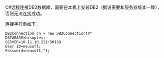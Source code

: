 C#远程连接DB2数据库，需要在本机上安装DB2（据说需要和服务器版本一致），否则无法连接成功。

连接字符串如下：

```
DB2Connection cn = new DB2Connection(@"
DATABASE=hisuptes;
SERVER=10.11.10.221:50168;
User ID=neusoft;
Password=neusoft;");
```

